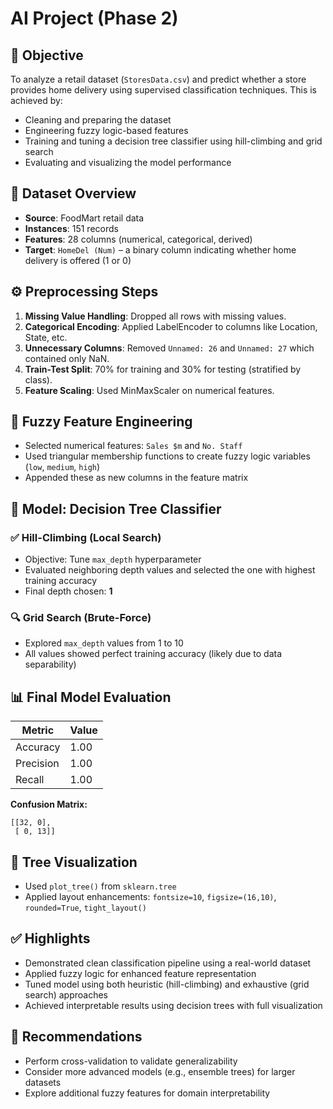 # AI Project (Phase 2)

## 🎯 Objective
To analyze a retail dataset (`StoresData.csv`) and predict whether a store provides home delivery using supervised classification techniques. This is achieved by:
- Cleaning and preparing the dataset
- Engineering fuzzy logic-based features
- Training and tuning a decision tree classifier using hill-climbing and grid search
- Evaluating and visualizing the model performance

## 📂 Dataset Overview
- **Source**: FoodMart retail data  
- **Instances**: 151 records  
- **Features**: 28 columns (numerical, categorical, derived)  
- **Target**: `HomeDel (Num)` – a binary column indicating whether home delivery is offered (1 or 0)

## ⚙️ Preprocessing Steps
1. **Missing Value Handling**: Dropped all rows with missing values.  
2. **Categorical Encoding**: Applied LabelEncoder to columns like Location, State, etc.  
3. **Unnecessary Columns**: Removed `Unnamed: 26` and `Unnamed: 27` which contained only NaN.  
4. **Train-Test Split**: 70% for training and 30% for testing (stratified by class).  
5. **Feature Scaling**: Used MinMaxScaler on numerical features.

## 🤖 Fuzzy Feature Engineering
- Selected numerical features: `Sales $m` and `No. Staff`  
- Used triangular membership functions to create fuzzy logic variables (`low`, `medium`, `high`)  
- Appended these as new columns in the feature matrix

## 🌲 Model: Decision Tree Classifier

### ✅ Hill-Climbing (Local Search)
- Objective: Tune `max_depth` hyperparameter  
- Evaluated neighboring depth values and selected the one with highest training accuracy  
- Final depth chosen: **1**

### 🔍 Grid Search (Brute-Force)
- Explored `max_depth` values from 1 to 10  
- All values showed perfect training accuracy (likely due to data separability)

## 📊 Final Model Evaluation

| Metric     | Value |
|------------|-------|
| Accuracy   | 1.00  |
| Precision  | 1.00  |
| Recall     | 1.00  |

**Confusion Matrix:**
```
[[32, 0],
 [ 0, 13]]
```

## 🌳 Tree Visualization
- Used `plot_tree()` from `sklearn.tree`  
- Applied layout enhancements: `fontsize=10`, `figsize=(16,10)`, `rounded=True`, `tight_layout()`

## ✅ Highlights
- Demonstrated clean classification pipeline using a real-world dataset  
- Applied fuzzy logic for enhanced feature representation  
- Tuned model using both heuristic (hill-climbing) and exhaustive (grid search) approaches  
- Achieved interpretable results using decision trees with full visualization

## 📌 Recommendations
- Perform cross-validation to validate generalizability  
- Consider more advanced models (e.g., ensemble trees) for larger datasets  
- Explore additional fuzzy features for domain interpretability
